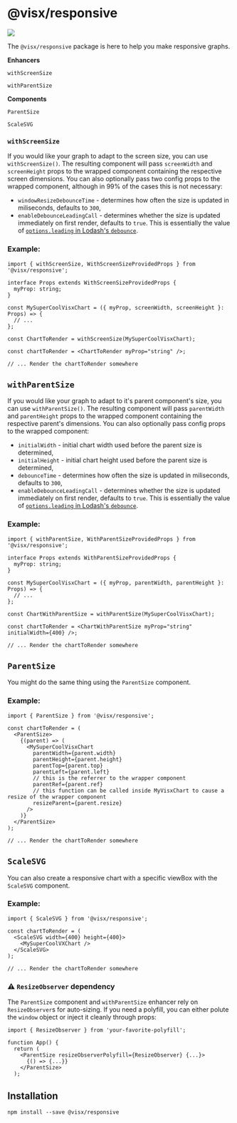 # @visx/responsive

<a title="@visx/responsive npm downloads" href="https://www.npmjs.com/package/@visx/responsive">
  <img src="https://img.shields.io/npm/dm/@visx/responsive.svg?style=flat-square" />
</a>

The `@visx/responsive` package is here to help you make responsive graphs.

**Enhancers**

`withScreenSize`

`withParentSize`

**Components**

`ParentSize`

`ScaleSVG`

### `withScreenSize`

If you would like your graph to adapt to the screen size, you can use `withScreenSize()`. The
resulting component will pass `screenWidth` and `screenHeight` props to the wrapped component
containing the respective screen dimensions. You can also optionally pass two config props to the
wrapped component, although in 99% of the cases this is not necessary:

- `windowResizeDebounceTime` - determines how often the size is updated in miliseconds, defaults to
  `300`,
- `enableDebounceLeadingCall` - determines whether the size is updated immediately on first render,
  defaults to `true`. This is essentially the value of
  [`options.leading` in Lodash's `debounce`](https://lodash.com/docs/4.17.15#debounce).

### Example:

```tsx
import { withScreenSize, WithScreenSizeProvidedProps } from '@visx/responsive';

interface Props extends WithScreenSizeProvidedProps {
  myProp: string;
}

const MySuperCoolVisxChart = ({ myProp, screenWidth, screenHeight }: Props) => {
  // ...
};

const ChartToRender = withScreenSize(MySuperCoolVisxChart);

const chartToRender = <ChartToRender myProp="string" />;

// ... Render the chartToRender somewhere
```

## `withParentSize`

If you would like your graph to adapt to it's parent component's size, you can use
`withParentSize()`. The resulting component will pass `parentWidth` and `parentHeight` props to the
wrapped component containing the respective parent's dimensions. You can also optionally pass config
props to the wrapped component:

- `initialWidth` - initial chart width used before the parent size is determined,
- `initialHeight` - initial chart height used before the parent size is determined,
- `debounceTime` - determines how often the size is updated in miliseconds, defaults to `300`,
- `enableDebounceLeadingCall` - determines whether the size is updated immediately on first render,
  defaults to `true`. This is essentially the value of
  [`options.leading` in Lodash's `debounce`](https://lodash.com/docs/4.17.15#debounce).

### Example:

```tsx
import { withParentSize, WithParentSizeProvidedProps } from '@visx/responsive';

interface Props extends WithParentSizeProvidedProps {
  myProp: string;
}

const MySuperCoolVisxChart = ({ myProp, parentWidth, parentHeight }: Props) => {
  // ...
};

const ChartWithParentSize = withParentSize(MySuperCoolVisxChart);

const chartToRender = <ChartWithParentSize myProp="string" initialWidth={400} />;

// ... Render the chartToRender somewhere
```

## `ParentSize`

You might do the same thing using the `ParentSize` component.

### Example:

```tsx
import { ParentSize } from '@visx/responsive';

const chartToRender = (
  <ParentSize>
    {(parent) => (
      <MySuperCoolVisxChart
        parentWidth={parent.width}
        parentHeight={parent.height}
        parentTop={parent.top}
        parentLeft={parent.left}
        // this is the referrer to the wrapper component
        parentRef={parent.ref}
        // this function can be called inside MyVisxChart to cause a resize of the wrapper component
        resizeParent={parent.resize}
      />
    )}
  </ParentSize>
);

// ... Render the chartToRender somewhere
```

## `ScaleSVG`

You can also create a responsive chart with a specific viewBox with the `ScaleSVG` component.

### Example:

```tsx
import { ScaleSVG } from '@visx/responsive';

const chartToRender = (
  <ScaleSVG width={400} height={400}>
    <MySuperCoolVXChart />
  </ScaleSVG>
);

// ... Render the chartToRender somewhere
```

### ⚠️ `ResizeObserver` dependency

The `ParentSize` component and `withParentSize` enhancer rely on `ResizeObserver`s for auto-sizing.
If you need a polyfill, you can either polute the `window` object or inject it cleanly through
props:

```tsx
import { ResizeObserver } from 'your-favorite-polyfill';

function App() {
  return (
    <ParentSize resizeObserverPolyfill={ResizeObserver} {...}>
      {() => {...}}
    </ParentSize>
  );
```

## Installation

```
npm install --save @visx/responsive
```
